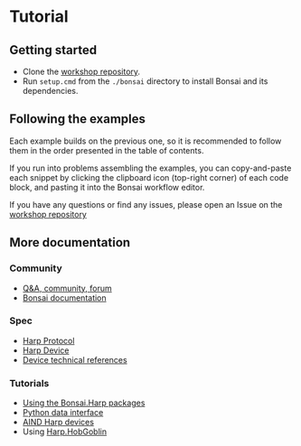 # Tutorial

## Getting started

- Clone the [workshop repository](https://github.com/bruno-f-cruz/inc-2025-harp-workshop).
- Run `setup.cmd` from the `./bonsai` directory to install Bonsai and its dependencies.

## Following the examples

Each example builds on the previous one, so it is recommended to follow them in the order presented in the table of contents.

If you run into problems assembling the examples, you can copy-and-paste each snippet by clicking the clipboard icon (top-right corner) of each code block, and pasting it into the Bonsai workflow editor.

If you have any questions or find any issues, please open an Issue on the [workshop repository](https://github.com/bruno-f-cruz/inc-2025-harp-workshop/issues)

## More documentation

### Community

- [Q&A, community, forum](https://github.com/orgs/harp-tech/discussions)
- [Bonsai documentation](https://bonsai-rx.org/docs/articles/observables.html)

### Spec

- [Harp Protocol](https://harp-tech.org/protocol/BinaryProtocol-8bit.html)
- [Harp Device](https://harp-tech.org/protocol/Device.html)
- [Device technical references](https://harp-tech.org/api/Harp.Behavior.html)

### Tutorials

- [Using the Bonsai.Harp packages](https://harp-tech.org/articles/intro.html)
- [Python data interface](https://harp-tech.org/articles/python.html)
- [AIND Harp devices](https://allenneuraldynamics.github.io/Bonsai.AllenNeuralDynamics/harp_devices_spec/Harp_LicketySplit.html)
- Using [Harp.HobGoblin](https://harp-tech.org/tutorials/hobgoblin-setup.html)

